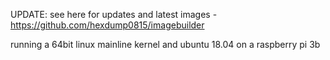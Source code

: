UPDATE: see here for updates and latest images - https://github.com/hexdump0815/imagebuilder

running a 64bit linux mainline kernel and ubuntu 18.04 on a raspberry pi 3b
